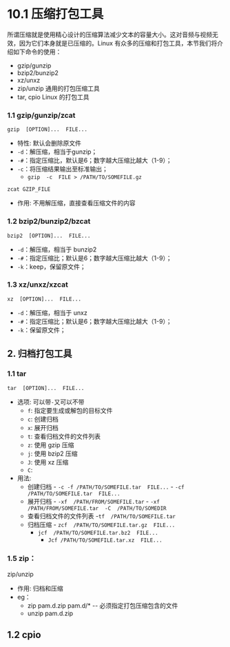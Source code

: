 # 10.1 压缩打包工具
所谓压缩就是使用精心设计的压缩算法减少文本的容量大小。这对音频与视频无效，因为它们本身就是已压缩的。Linux 有众多的压缩和打包工具，本节我们将介绍如下命令的使用：
- gzip/gunzip
- bzip2/bunzip2
- xz/unxz
- zip/unzip 通用的打包压缩工具
- tar, cpio Linux 的打包工具

### 1.1 gzip/gunzip/zcat
`gzip  [OPTION]...  FILE...`
- 特性: 默认会删除原文件
- `-d`：解压缩，相当于gunzip；
- `-#`：指定压缩比，默认是6；数字越大压缩比越大（1-9）；
- `-c`：将压缩结果输出至标准输出；
    - `gzip  -c  FILE > /PATH/TO/SOMEFILE.gz`

`zcat GZIP_FILE`
- 作用: 不用解压缩，直接查看压缩文件的内容

### 1.2 bzip2/bunzip2/bzcat
`bzip2  [OPTION]...  FILE...`
- `-d`：解压缩，相当于 bunzip2
- `-#`：指定压缩比；默认是6；数字越大压缩比越大（1-9）；
- `-k`：keep，保留原文件；

### 1.3 xz/unxz/xzcat
`xz  [OPTION]...  FILE...`
- `-d`：解压缩，相当于 unxz
- `-#`：指定压缩比；默认是6；数字越大压缩比越大（1-9）；
- `-k`：保留原文件；

 ## 2. 归档打包工具
### 1.1 tar
 `tar  [OPTION]...  FILE...`
 - 选项: 可以带`-`又可以不带
 	- `f`: 指定要生成或解包的目标文件
 	- `c`: 创建归档
 	- `x`: 展开归档
 	- `t`: 查看归档文件的文件列表
 	- `z`: 使用 gzip 压缩
 	- `j`: 使用 bzip2 压缩
 	- `J`: 使用 xz 压缩
 	- `C`:
 - 用法:
 	- 创建归档
     		- `-c -f /PATH/TO/SOMEFILE.tar  FILE...`
     		- `-cf /PATH/TO/SOMEFILE.tar  FILE...`
 	- 展开归档
     		- `-xf  /PATH/FROM/SOMEFILE.tar`
     		- `-xf  /PATH/FROM/SOMEFILE.tar  -C  /PATH/TO/SOMEDIR`
 	- 查看归档文件的文件列表
     		-`tf  /PATH/TO/SOMEFILE.tar`
 	- 归档压缩
         	- `zcf  /PATH/TO/SOMEFILE.tar.gz  FILE...`
 		- `jcf  /PATH/TO/SOMEFILE.tar.bz2  FILE...`
         	- `Jcf /PATH/TO/SOMEFILE.tar.xz  FILE...`

### 1.5 zip：
zip/unzip
- 作用: 归档和压缩
- eg：
    - zip pam.d.zip  pam.d/*  -- 必须指定打包压缩包含的文件
    - unzip pam.d.zip


## 1.2 cpio
